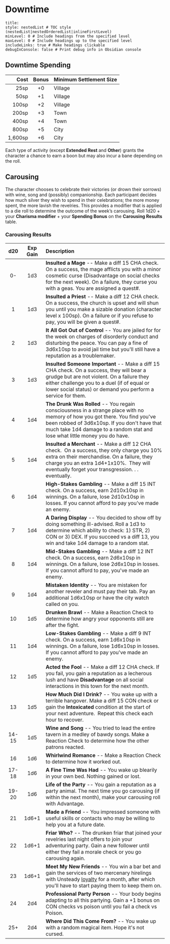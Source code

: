 # Downtime

```table-of-contents
title: 
style: nestedList # TOC style (nestedList|nestedOrderedList|inlineFirstLevel)
minLevel: 0 # Include headings from the specified level
maxLevel: 0 # Include headings up to the specified level
includeLinks: true # Make headings clickable
debugInConsole: false # Print debug info in Obsidian console
```

## Downtime Spending
| Cost    | Bonus | Minimum Settlement Size |
|--------:|:-----:|:------------------------|
|    25sp |   +0  | Village                 |
|    50sp |   +1  | Village                 |
|   100sp |   +2  | Village                 |
|   200sp |   +3  | Town                    |
|   400sp |   +4  | Town                    |
|   800sp |   +5  | City                    |
| 1,600sp |   +6  | City                    |

Each type of activity (except **Extended Rest** and **Other**) grants the character a chance to earn a boon but may also incur a bane depending on the roll.

## Carousing
The character chooses to celebrate their victories (or drown their sorrows) with wine, song and (possibly) companionship.  Each participant decides how much silver they wish to spend in their celebrations; the more money spent, the more lavish the revelries.  This provides a modifier that is applied to a die roll to determine the outcome of the week’s carousing.  Roll 1d20 + your **Charisma modifier** + your **Spending Bonus** on the **Carousing Results** table.

### Carousing Results  
|  d20    | Exp Gain |  Description                                                                                                                                                                                                                                                 |
|:-------:|:--------:|:-------------------------------------------------------------------------------------------------------------------------------------------------------------------------------------------------------------------------------------------------------------|
|     0-  |      1d3 |  **Insulted a Mage** -- Make a diff 15 CHA check. On a success, the mage afflicts you with a minor cosmetic curse (Disadvantage on social checks for the next week). On a failure, they curse you with a geas. You are assigned a quest#.                    |
|     1   |      1d3 |  **Insulted a Priest** -- Make a diff 12 CHA check. On a success, the church is upset and will shun you until you make a sizable donation (character level x 100sp). On a failure or if you refuse to pay, you will be given a quest#.                       |
|     2   |      1d3 |  **It All Got Out of Control** -- You are jailed for for the week on charges of disorderly conduct and disturbing the peace. You can pay a fine of 3d6x10sp to avoid jail time but you'll still have a reputation as a troublemaker.                         |
|     3   |      1d3 |  **Insulted Someone Important** -- Make a diff 15 CHA check. On a success, they will bear a grudge but are not violent. On a failure they either challenge you to a duel (if of equal or lower social status) or demand you perform a service for them.      |
|     4   |      1d4 |  **The Drunk Was Rolled** -- You regain consciousness in a strange place with no memory of how you got there. You find you've been robbed of 3d6x10sp. If you don't have that much take 1d4 damage to a random stat and lose what little money you do have.  |
|     5   |      1d4 |  **Insulted a Merchant** -- Make a diff 12 CHA check.&nbsp; On a success, they only charge you 10% extra on their merchandise. On a failure, they charge you an extra 1d4+1x10%.&nbsp; They will eventually forget your transgression. . . eventually.       |
|     6   |      1d4 |  **High-Stakes Gambling** -- Make a diff 15 INT check. On a success, earn 2d10x10sp in winnings. On a failure, lose 2d10x10sp in losses. If you cannot afford to pay you've made an enemy.                                                                   |
|     7   |      1d4 |  **A Daring Display** -- You decided to show off by doing something ill-advised. Roll a 1d3 to determine which ability to check: 1) STR, 2) CON or 3) DEX. If you succeed vs a diff 13, you win and take 1d4 damage to a random stat.                        |
|     8   |      1d4 |  **Mid-Stakes Gambling** -- Make a diff 12 INT check. On a success, earn 2d6x10sp in winnings. On a failure, lose 2d6x10sp in losses. If you cannot afford to pay, you've made an enemy.                                                                     |
|     9   |      1d4 |  **Mistaken Identity** -- You are mistaken for another reveler and must pay their tab. Pay an additional 1d6x10sp or have the city watch called on you.                                                                                                      |
|    10   |      1d5 |  **Drunken Brawl** -- Make a Reaction Check to determine how angry your opponents still are after the fight.                                                                                                                                                 |
|    11   |      1d4 |  **Low-Stakes Gambling** -- Make a diff 9 INT check. On a success, earn 1d6x10sp in winnings. On a failure, lose 1d6x10sp in losses. If you cannot afford to pay you've made an enemy.                                                                       |
|    12   |      1d5 |  **Acted the Fool** -- Make a diff 12 CHA check. If you fail, you gain a reputation as a lecherous lush and have **Disadvantage** on all social interactions in this town for the next month.                                                                |
|    13   |      1d5 |  **How Much Did I Drink?** -- You wake up with a terrible hangover.  Make a diff 15 CON check or gain the **Intoxicated** condition at the start of your next adventure.&nbsp; Repeat this check each hour to recover.                                       |
|  14-15  |      1d5 |  **Wine and Song** -- You tried to lead the entire tavern in a medley of bawdy songs. Make a Reaction Check to determine how the other patrons reacted.                                                                                                      |
|   16    |      1d6 |  **Whirlwind Romance** -- Make a Reaction Check to determine how it worked out.                                                                                                                                                                              |
|  17-18  |      1d6 |  **A Fine Time Was Had** -- You wake up blearily in your own bed.  Nothing gained or lost.                                                                                                                                                                   |
|  19-20  |      1d6 |  **Life of the Party** -- You gain a reputation as a party animal. The next time you go carousing (if within the next month), make your carousing roll with Advantage.                                                                                       |
|    21   |    1d6+1 |  **Made a Friend** -- You impressed someone with useful skills or contacts who may be willing to help you at a future date.                                                                                                                                  |
|    22   |    1d6+1 |  **Friar Who?** -- The drunken friar that joined your revelries last night offers to join your adventuring party. Gain a new follower until either they fail a morale check or you go carousing again.                                                       |
|    23   |    1d6+1 |  **Meet My New Friends** -- You win a bar bet and gain the services of two mercenary hirelings with Unsteady [loyalty](HirelingsAndAllies.md#Loyalty) for a month, after which you'll have to start paying them to keep them on.                             |
|    24   |      2d4 |  **Professional Party Person** -- Your body begins adapting to all this partying. Gain a +1 bonus on CON checks vs poison until you fail a check vs Poison.                                                                                                  |
|    25+  |      2d4 |  **Where Did This Come From?** -- You wake up with a random magical item. Hope it's not cursed.                                                                                                                                                              |  
